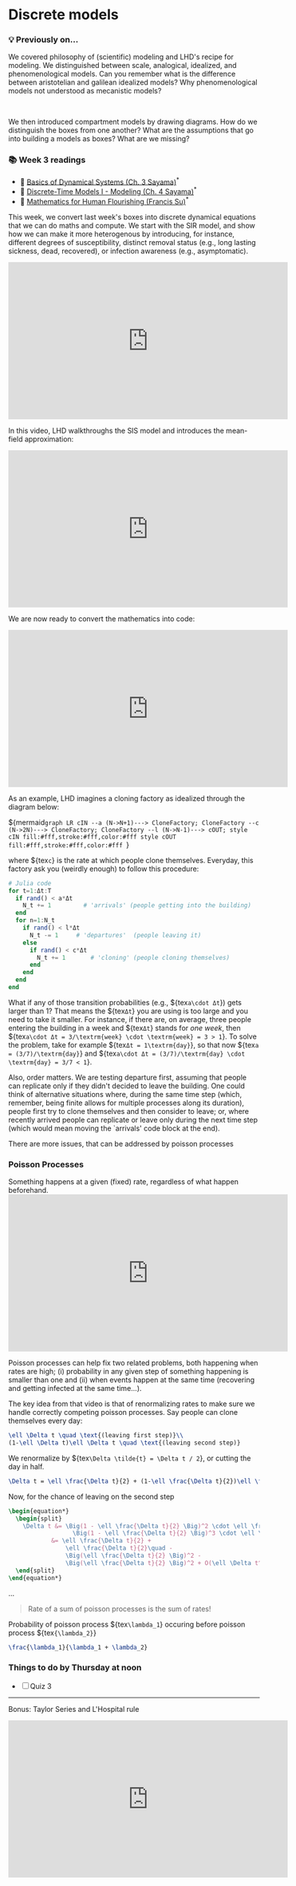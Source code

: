 # Discrete models
<div class="flex-container">
  <div class="left-div callback">
    <h3>💡 Previously on...</h3>  
    <p>We covered philosophy of (scientific) modeling and LHD's recipe for modeling. We distinguished between scale, analogical, idealized, and phenomenological models. Can you remember what is the difference between aristotelian and galilean idealized models? Why phenomenological models not understood as mecanistic models?</p>
    <br>
    <p>We then introduced compartment models by drawing diagrams. How do we distinguish the boxes from one another? What are the assumptions that go into building a models as boxes? What are we missing?</p>
  </div>
  <div class="right-div reading-box">
    <h3>📚 Week 3 readings</h3>
    <ul class="reading-list">
    <li><span>📖</span> <a href="https://math.libretexts.org/Bookshelves/Scientific_Computing_Simulations_and_Modeling/Introduction_to_the_Modeling_and_Analysis_of_Complex_Systems_(Sayama)/03%3A_Basics_of_Dynamical_Systems" target="_blank">Basics of Dynamical Systems (Ch. 3 Sayama)</a><sup>*</sup></li>
    <li><span>📖</span> <a href="https://math.libretexts.org/Bookshelves/Scientific_Computing_Simulations_and_Modeling/Introduction_to_the_Modeling_and_Analysis_of_Complex_Systems_(Sayama)/04%3A_DiscreteTime_Models_I__Modeling" target="_blank">Discrete-Time Models I - Modeling  (Ch. 4 Sayama)</a><sup>*</sup></li>
    <li><span>📖</span> <a href="https://scholarship.claremont.edu/cgi/viewcontent.cgi?article=2153&context=hmc_fac_pub" target="_blank">Mathematics for Human Flourishing (Francis Su)</a><sup>*</sup></li>
    </ul>
  </div>
</div>

This week, we convert last week's boxes into discrete dynamical equations that we can do maths and compute. We start with the SIR model, and show how we can make it more heterogenous by introducing, for instance, different degrees of susceptibility, distinct removal status (e.g., long lasting sickness, dead, recovered), or infection awareness (e.g., asymptomatic).

<iframe src="https://streaming.uvm.edu/embed/49961/" width="560" height="315" frameborder="0" allowfullscreen></iframe>

In this video, LHD walkthroughs the SIS model and introduces the mean-field approximation:

<iframe src="https://streaming.uvm.edu/embed/49962/" width="560" height="315" frameborder="0" allowfullscreen></iframe>

We are now ready to convert the mathematics into code: 

<iframe src="https://streaming.uvm.edu/embed/49963/" width="560" height="315" frameborder="0" allowfullscreen></iframe>

As an example, LHD imagines a cloning factory as idealized through the diagram below: 

${mermaid`graph LR
      cIN --a (N->N+1)---> CloneFactory;
      CloneFactory --c (N->2N)---> CloneFactory;
      CloneFactory --l (N->N-1)---> cOUT;
      style cIN fill:#fff,stroke:#fff,color:#fff
      style cOUT fill:#fff,stroke:#fff,color:#fff
`}

where ${tex`c`} is the rate at which people clone themselves. Everyday, this factory ask you (weirdly enough) to follow this procedure:

```julia
# Julia code
for t=1:Δt:T
  if rand() < a*Δt
    N_t += 1         # 'arrivals' (people getting into the building)
  end
  for n=1:N_t 
    if rand() < l*Δt
      N_t -= 1     # 'departures'  (people leaving it)
    else
      if rand() < c*Δt
        N_t += 1       # 'cloning' (people cloning themselves)
      end
    end
  end
end
```

What if any of those transition probabilities (e.g., ${tex`a\cdot Δt`}) gets larger than 1? That means the ${tex`Δt`} you are using is too large and you need to take it smaller. For instance, if there are, on average, three people entering the building in a week and ${tex`Δt`} stands for _one week_, then ${tex`a\cdot Δt = 3/\textrm{week} \cdot \textrm{week} = 3 > 1`}. To solve the problem, take for example ${tex`Δt = 1\textrm{day}`}, so that now ${tex`a = (3/7)/\textrm{day}`} and ${tex`a\cdot Δt = (3/7)/\textrm{day} \cdot \textrm{day} = 3/7 < 1`}.

Also, order matters. We are testing departure first, assuming that people can replicate only if they didn't decided to leave the building. One could think of alternative situations where, during the same time step (which, remember, being finite allows for multiple processes along its duration), people first try to clone themselves and then consider to leave; or, where recently arrived people can replicate or leave only during the next time step (which would mean moving the `arrivals' code block at the end). 

There are more issues, that can be addressed by poisson processes 

<div class="def">
<h3>Poisson Processes</h3>
  Something happens at a given (fixed) rate, regardless of what happen beforehand.
</div>

<iframe src="https://streaming.uvm.edu/embed/49964/" width="560" height="315" frameborder="0" allowfullscreen></iframe>

Poisson processes can help fix two related problems, both happening when rates are high; (i) probability in any given step of something happening is smaller than one and (ii) when events happen at the same time (recovering and getting infected at the same time...).

The key idea from that video is that of renormalizing rates to make sure we handle correctly competing poisson processes. Say people can clone themselves every day:

```tex
\ell \Delta t \quad \text{(leaving first step)}\\ 
(1-\ell \Delta t)\ell \Delta t \quad \text{(leaving second step)}
```

We renormalize by ${tex`\Delta \tilde{t} = \Delta t / 2`}, or cutting the day in half.

```tex
\Delta t = \ell \frac{\Delta t}{2} + (1-\ell \frac{\Delta t}{2})\ell \frac{\Delta t}{2} = \ell \Delta t - \Big(\frac{\ell \Delta T}{2}\Big )^2 \quad \text{(leaving first step)} 
```

Now, for the chance of leaving on the second step

```tex
\begin{equation*}
  \begin{split}
    \Delta t &= \Big(1 - \ell \frac{\Delta t}{2} \Big)^2 \cdot \ell \frac{\Delta t}{2} +
                  \Big(1 - \ell \frac{\Delta t}{2} \Big)^3 \cdot \ell \frac{\Delta t}{2} \\ 
            &= \ell \frac{\Delta t}{2} + 
                \ell \frac{\Delta t}{2}\quad -
                \Big(\ell \frac{\Delta t}{2} \Big)^2 -
                \Big(\ell \frac{\Delta t}{2} \Big)^2 + O(\ell \Delta t^3)
  \end{split}
\end{equation*}
```

...

> Rate of a sum of poisson processes is the sum of rates!

Probability of poisson process ${tex`\lambda_1`} occuring before poisson process ${tex`{\lambda_2}`}

```tex
\frac{\lambda_1}{\lambda_1 + \lambda_2}
```

<div class="callout-box">
  <h3>Things to do by Thursday at noon</h3>
  <ul class="checklist">
    <li><input type="checkbox" id="task1"><label for="task1">Quiz 3</label></li>
  </ul>
</div>

---

Bonus: Taylor Series and L'Hospital rule

<iframe src="https://streaming.uvm.edu/embed/49965/" width="560" height="315" frameborder="0" allowfullscreen></iframe>

